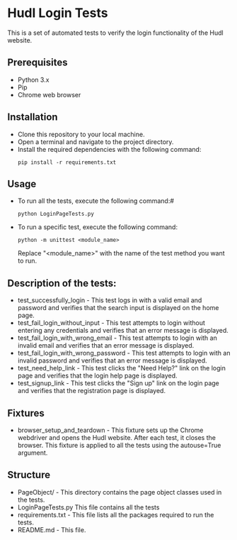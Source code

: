 # Hudl Login Tests
This is a set of automated tests to verify the login functionality of the Hudl website.

## Prerequisites
   - Python 3.x 
   - Pip 
   - Chrome web browser


## Installation
   - Clone this repository to your local machine.
   - Open a terminal and navigate to the project directory.
   - Install the required dependencies with the following command:
        ```
        pip install -r requirements.txt
        ```


## Usage
- To run all the tests, execute the following command:#
    ```
    python LoginPageTests.py
    ```
- To run a specific test, execute the following command:
    ```
    python -m unittest <module_name>
    ```
    Replace "<module_name>" with the name of the test method you want to run.

## Description of the tests:
 - test_successfully_login - This test logs in with a valid email and password and verifies that the search input is displayed on the home page.
 - test_fail_login_without_input - This test attempts to login without entering any credentials and verifies that an error message is displayed.
 - test_fail_login_with_wrong_email - This test attempts to login with an invalid email and verifies that an error message is displayed.
 - test_fail_login_with_wrong_password - This test attempts to login with an invalid password and verifies that an error message is displayed.
 - test_need_help_link - This test clicks the "Need Help?" link on the login page and verifies that the login help page is displayed.
 - test_signup_link - This test clicks the "Sign up" link on the login page and verifies that the registration page is displayed.

## Fixtures
- browser_setup_and_teardown - This fixture sets up the Chrome webdriver and opens the Hudl website. After each test, it closes the browser. This fixture is applied to all the tests using the autouse=True argument.

## Structure
- PageObject/ - This directory contains the page object classes used in the tests.
- LoginPageTests.py This file contains all the tests
- requirements.txt - This file lists all the packages required to run the tests.
- README.md - This file.
